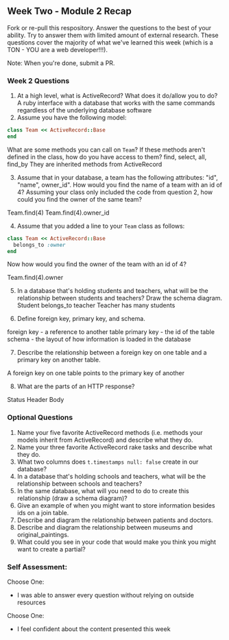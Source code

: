 ## Week Two - Module 2 Recap

Fork or re-pull this respository. Answer the questions to the best of your ability. Try to answer them with limited amount of external research. These questions cover the majority of what we've learned this week (which is a TON - YOU are a web developer!!!).

Note: When you're done, submit a PR.


### Week 2 Questions

1. At a high level, what is ActiveRecord? What does it do/allow you to do?
A ruby interface with a database that works with the same commands regardless of the underlying database software
2. Assume you have the following model:

```ruby
class Team << ActiveRecord::Base
end
```

What are some methods you can call on `Team`? If these methods aren't defined in the class, how do you have access to them?
find, select, all, find_by
They are inherited methods from ActiveRecord

3. Assume that in your database, a team has the following attributes: "id", "name", owner_id". How would you find the name of a team with an id of 4? Assuming your class only included the code from question 2, how could you find the owner of the same team?

Team.find(4)
Team.find(4).owner_id

4. Assume that you added a line to your `Team` class as follows:

```ruby
class Team << ActiveRecord::Base
  belongs_to :owner
end
```

Now how would you find the owner of the team with an id of 4?

Team.find(4).owner

5. In a database that's holding students and teachers, what will be the relationship between students and teachers? Draw the schema diagram.
Student belongs_to teacher
Teacher has many students

6. Define foreign key, primary key, and schema.

foreign key - a reference to another table
primary key - the id of the table
schema - the layout of how information is loaded in the database

7. Describe the relationship between a foreign key on one table and a primary key on another table.

A foreign key on one table points to the primary key of another

8. What are the parts of an HTTP response?

Status
Header
Body

### Optional Questions

1. Name your five favorite ActiveRecord methods (i.e. methods your models inherit from ActiveRecord) and describe what they do.
2. Name your three favorite ActiveRecord rake tasks and describe what they do.
3. What two columns does `t.timestamps null: false` create in our database?
4. In a database that's holding schools and teachers, what will be the relationship between schools and teachers?
5. In the same database, what will you need to do to create this relationship (draw a schema diagram)?
6. Give an example of when you might want to store information besides ids on a join table.
7. Describe and diagram the relationship between patients and doctors.
8. Describe and diagram the relationship between museums and original_paintings.
9. What could you see in your code that would make you think you might want to create a partial?

### Self Assessment:
Choose One:
* I was able to answer every question without relying on outside resources

Choose One:
* I feel confident about the content presented this week
